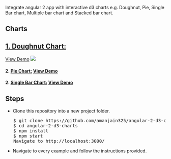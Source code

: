 Integrate angular 2 app with interactive d3 charts e.g. Doughnut, Pie, Single Bar chart, Multiple bar chart and Stacked bar chart.

<h2>Charts</h2>
<h2><a href="https://github.com/amanjain325/angular-2-d3-charts/tree/master/src/app/doughnut-chart">1. Doughnut Chart:</a></h2> <span> <a href="https://embed.plnkr.co/yb7541/">View Demo</a></span>
<img src="https://raw.githubusercontent.com/amanjain325/angular-2-d3-charts/master/src/assets/img/donut-chart-example.png" />


<h4>2. <a href="https://github.com/amanjain325/angular-2-d3-charts/tree/master/src/app/pie-chart">Pie Chart:</a>
 <a href="https://embed.plnkr.co/i3qi1z/">View Demo</a>
</h4>
<h4>2. <a href="https://github.com/amanjain325/angular-2-d3-charts/tree/master/src/app/single-bar-chart">Single Bar Chart:</a>
 <a href="https://embed.plnkr.co/i3qi1z/">View Demo</a>
</h4>


<h2>Steps</h2>
<ul>
  <li>Clone this repository into a new project folder.</li>
  </ul>
<pre>   $ git clone https://github.com/amanjain325/angular-2-d3-charts.git
   $ cd angular-2-d3-charts
   $ npm install
   $ npm start
   Navigate to http://localhost:3000/</pre>
   <ul>
  <li> Navigate to every example and follow the instructions provided.</li>
</ul>
